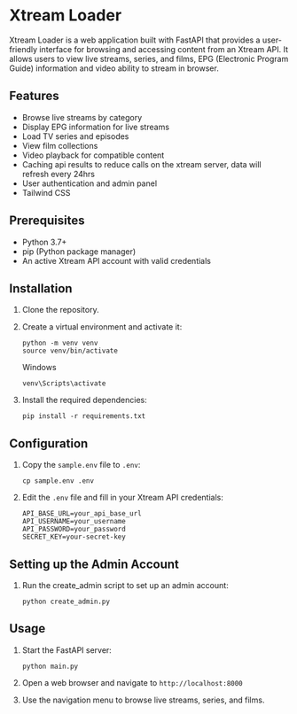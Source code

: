 # Xtream Loader

Xtream Loader is a web application built with FastAPI that provides a user-friendly interface for browsing and accessing content from an Xtream API. It allows users to view live streams, series, and films, EPG (Electronic Program Guide) information and video ability to stream in browser.

## Features

- Browse live streams by category
- Display EPG information for live streams
- Load TV series and episodes
- View film collections
- Video playback for compatible content
- Caching api results to reduce calls on the xtream server, data will refresh every 24hrs
- User authentication and admin panel
- Tailwind CSS

## Prerequisites

- Python 3.7+
- pip (Python package manager)
- An active Xtream API account with valid credentials

## Installation

1. Clone the repository.

2. Create a virtual environment and activate it:

   ```
   python -m venv venv
   source venv/bin/activate
   ```

   Windows

   ```
   venv\Scripts\activate
   ```

3. Install the required dependencies:
   ```
   pip install -r requirements.txt
   ```

## Configuration

1. Copy the `sample.env` file to `.env`:

   ```
   cp sample.env .env
   ```

2. Edit the `.env` file and fill in your Xtream API credentials:
   ```
   API_BASE_URL=your_api_base_url
   API_USERNAME=your_username
   API_PASSWORD=your_password
   SECRET_KEY=your-secret-key
   ```

## Setting up the Admin Account

1. Run the create_admin script to set up an admin account:

   ```
   python create_admin.py
   ```

## Usage

1. Start the FastAPI server:

   ```
   python main.py
   ```

2. Open a web browser and navigate to `http://localhost:8000`

3. Use the navigation menu to browse live streams, series, and films.
